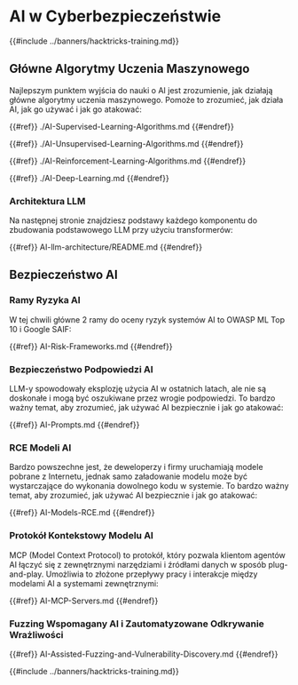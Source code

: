 # AI w Cyberbezpieczeństwie

{{#include ../banners/hacktricks-training.md}}

## Główne Algorytmy Uczenia Maszynowego

Najlepszym punktem wyjścia do nauki o AI jest zrozumienie, jak działają główne algorytmy uczenia maszynowego. Pomoże to zrozumieć, jak działa AI, jak go używać i jak go atakować:

{{#ref}}
./AI-Supervised-Learning-Algorithms.md
{{#endref}}

{{#ref}}
./AI-Unsupervised-Learning-Algorithms.md
{{#endref}}

{{#ref}}
./AI-Reinforcement-Learning-Algorithms.md
{{#endref}}

{{#ref}}
./AI-Deep-Learning.md
{{#endref}}

### Architektura LLM

Na następnej stronie znajdziesz podstawy każdego komponentu do zbudowania podstawowego LLM przy użyciu transformerów:

{{#ref}}
AI-llm-architecture/README.md
{{#endref}}

## Bezpieczeństwo AI

### Ramy Ryzyka AI

W tej chwili główne 2 ramy do oceny ryzyk systemów AI to OWASP ML Top 10 i Google SAIF:

{{#ref}}
AI-Risk-Frameworks.md
{{#endref}}

### Bezpieczeństwo Podpowiedzi AI

LLM-y spowodowały eksplozję użycia AI w ostatnich latach, ale nie są doskonałe i mogą być oszukiwane przez wrogie podpowiedzi. To bardzo ważny temat, aby zrozumieć, jak używać AI bezpiecznie i jak go atakować:

{{#ref}}
AI-Prompts.md
{{#endref}}

### RCE Modeli AI

Bardzo powszechne jest, że deweloperzy i firmy uruchamiają modele pobrane z Internetu, jednak samo załadowanie modelu może być wystarczające do wykonania dowolnego kodu w systemie. To bardzo ważny temat, aby zrozumieć, jak używać AI bezpiecznie i jak go atakować:

{{#ref}}
AI-Models-RCE.md
{{#endref}}

### Protokół Kontekstowy Modelu AI

MCP (Model Context Protocol) to protokół, który pozwala klientom agentów AI łączyć się z zewnętrznymi narzędziami i źródłami danych w sposób plug-and-play. Umożliwia to złożone przepływy pracy i interakcje między modelami AI a systemami zewnętrznymi:

{{#ref}}
AI-MCP-Servers.md
{{#endref}}

### Fuzzing Wspomagany AI i Zautomatyzowane Odkrywanie Wrażliwości

{{#ref}}
AI-Assisted-Fuzzing-and-Vulnerability-Discovery.md
{{#endref}}

{{#include ../banners/hacktricks-training.md}}
